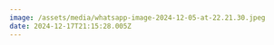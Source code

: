 ```yaml
---
image: /assets/media/whatsapp-image-2024-12-05-at-22.21.30.jpeg
date: 2024-12-17T21:15:28.005Z
---
```

